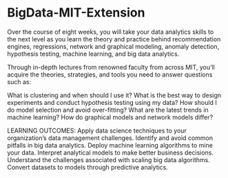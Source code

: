 # BigData-MIT-Extension

Over the course of eight weeks, you will take your data analytics skills to the next level as you learn the theory and practice behind recommendation engines, regressions, network and graphical modeling, anomaly detection, hypothesis testing, machine learning, and big data analytics.

Through in-depth lectures from renowned faculty from across MIT, you’ll acquire the theories, strategies, and tools you need to answer questions such as:

What is clustering and when should I use it?
What is the best way to design experiments and conduct hypothesis testing using my data?
How should I do model selection and avoid over-fitting?
What are the latest trends in machine learning?
How do graphical models and network models differ?

LEARNING OUTCOMES:
Apply data science techniques to your organization’s data management challenges.
Identify and avoid common pitfalls in big data analytics.
Deploy machine learning algorithms to mine your data.
Interpret analytical models to make better business decisions.
Understand the challenges associated with scaling big data algorithms.
Convert datasets to models through predictive analytics.